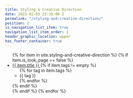 ```yaml
---
title: Styling & Creative Direction
date: 2021-02-03 23:35:00 Z
permalink: "/styling-and-creative-direction/"
position: 2
is_navigation_list_item: true
navigation_list_item_order: 1
header_graphic_location: upper
has_footer_container: true
---
```


<!-- {% include page_header.html %} -->
<ul class="content_container-project_list_wrapper-client_list_wrapper">
	{% for item in site.styling-and-creative-direction %}
		{% if item.is_look_page == false %}
			<li class="project_list_wrapper-client_list_wrapper-project_list_item-client_list_item">
				<a class="--anchor_styling --standard_text_styling --text_styling_3" href="{{ item.url }}">
					{{ item.title }}
				</a>
				{% if item.tags != empty %}
					<ul class="project_list_wrapper-client_list_wrapper-tag_list_wrapper">
						{% for tag in item.tags %}
							<li class="tag_list_wrapper-tag_list_item">
								{{ tag }}
							</li>
						{% endfor %}
					</ul>
				{% endif %}
			</li>
		{% endif %}
	{% endfor %}
</ul>
